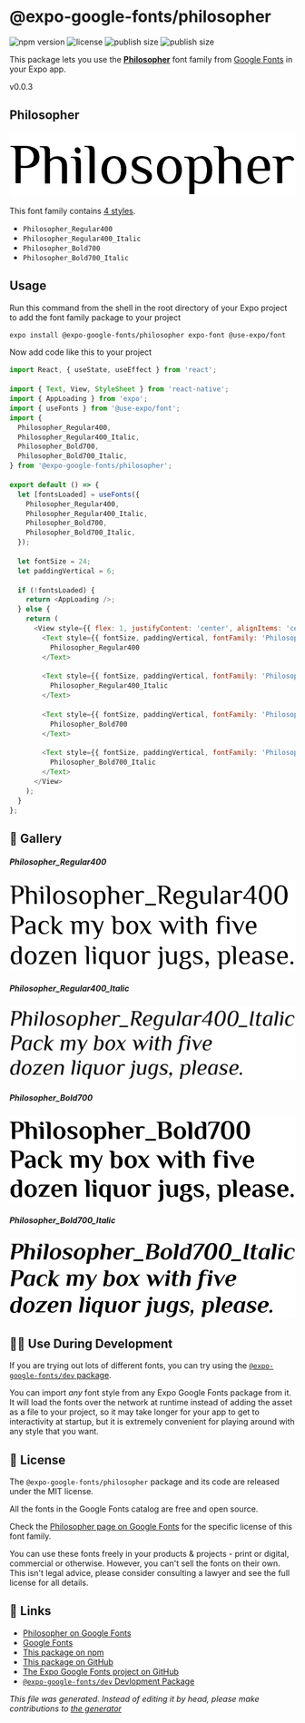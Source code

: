 # @expo-google-fonts/philosopher

![npm version](https://flat.badgen.net/npm/v/@expo-google-fonts/philosopher)
![license](https://flat.badgen.net/github/license/expo/google-fonts)
![publish size](https://flat.badgen.net/packagephobia/install/@expo-google-fonts/philosopher)
![publish size](https://flat.badgen.net/packagephobia/publish/@expo-google-fonts/philosopher)

This package lets you use the [**Philosopher**](https://fonts.google.com/specimen/Philosopher) font family from [Google Fonts](https://fonts.google.com/) in your Expo app.

v0.0.3

## Philosopher

![Philosopher](./font-family.png)

This font family contains [4 styles](#gallery).

- `Philosopher_Regular400`
- `Philosopher_Regular400_Italic`
- `Philosopher_Bold700`
- `Philosopher_Bold700_Italic`

## Usage

Run this command from the shell in the root directory of your Expo project to add the font family package to your project
```sh
expo install @expo-google-fonts/philosopher expo-font @use-expo/font
```

Now add code like this to your project
```js
import React, { useState, useEffect } from 'react';

import { Text, View, StyleSheet } from 'react-native';
import { AppLoading } from 'expo';
import { useFonts } from '@use-expo/font';
import {
  Philosopher_Regular400,
  Philosopher_Regular400_Italic,
  Philosopher_Bold700,
  Philosopher_Bold700_Italic,
} from '@expo-google-fonts/philosopher';

export default () => {
  let [fontsLoaded] = useFonts({
    Philosopher_Regular400,
    Philosopher_Regular400_Italic,
    Philosopher_Bold700,
    Philosopher_Bold700_Italic,
  });

  let fontSize = 24;
  let paddingVertical = 6;

  if (!fontsLoaded) {
    return <AppLoading />;
  } else {
    return (
      <View style={{ flex: 1, justifyContent: 'center', alignItems: 'center' }}>
        <Text style={{ fontSize, paddingVertical, fontFamily: 'Philosopher_Regular400' }}>
          Philosopher_Regular400
        </Text>

        <Text style={{ fontSize, paddingVertical, fontFamily: 'Philosopher_Regular400_Italic' }}>
          Philosopher_Regular400_Italic
        </Text>

        <Text style={{ fontSize, paddingVertical, fontFamily: 'Philosopher_Bold700' }}>
          Philosopher_Bold700
        </Text>

        <Text style={{ fontSize, paddingVertical, fontFamily: 'Philosopher_Bold700_Italic' }}>
          Philosopher_Bold700_Italic
        </Text>
      </View>
    );
  }
};

```

## 🔡 Gallery

##### Philosopher_Regular400
![Philosopher_Regular400](./51b0e57bc81490c490b7400858499b5823a13926de953476e8d40730ab9fc02f.ttf.png)

##### Philosopher_Regular400_Italic
![Philosopher_Regular400_Italic](./32aafaf60ca199b7f91291e6aa9e68b91df4b48f53246f454e7eddf8e25ff50c.ttf.png)

##### Philosopher_Bold700
![Philosopher_Bold700](./174ba5b59df6e5bdec8e23657ecdf679226b3b6f23f5625fa814540e88b30628.ttf.png)

##### Philosopher_Bold700_Italic
![Philosopher_Bold700_Italic](./aed7000bdaef8a04be340ee51e9ff7157c538442a3fda8daeee40a849eaf33cb.ttf.png)


## 👩‍💻 Use During Development

If you are trying out lots of different fonts, you can try using the [`@expo-google-fonts/dev` package](https://github.com/expo/google-fonts/tree/master/font-packages/dev#readme).

You can import *any* font style from any Expo Google Fonts package from it. It will load the fonts
over the network at runtime instead of adding the asset as a file to your project, so it may take longer
for your app to get to interactivity at startup, but it is extremely convenient
for playing around with any style that you want.

## 📖 License

The `@expo-google-fonts/philosopher` package and its code are released under the MIT license.

All the fonts in the Google Fonts catalog are free and open source.

Check the [Philosopher page on Google Fonts](https://fonts.google.com/specimen/Philosopher) for the specific license of this font family.

You can use these fonts freely in your products & projects - print or digital, commercial or otherwise. However, you can't sell the fonts on their own. This isn't legal advice, please consider consulting a lawyer and see the full license for all details.

## 🔗 Links

- [Philosopher on Google Fonts](https://fonts.google.com/specimen/Philosopher)
- [Google Fonts](https://fonts.google.com/)
- [This package on npm](https://www.npmjs.com/package/@expo-google-fonts/philosopher)
- [This package on GitHub](https://github.com/expo/google-fonts/tree/master/font-packages/philosopher)
- [The Expo Google Fonts project on GitHub](https://github.com/expo/google-fonts)
- [`@expo-google-fonts/dev` Devlopment Package](https://github.com/expo/google-fonts/tree/master/font-packages/dev)


*This file was generated. Instead of editing it by head, please make contributions to [the generator](https://github.com/expo/google-fonts/tree/master/packages/generator)*
